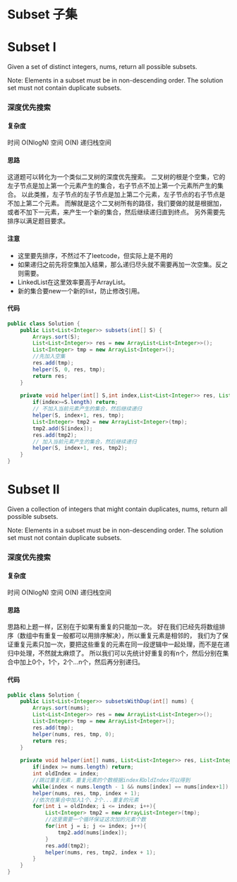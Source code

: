 # Subset 子集

# Subset I
Given a set of distinct integers, nums, return all possible subsets.

Note: Elements in a subset must be in non-descending order. The solution set must not contain duplicate subsets.

### 深度优先搜索
#### 复杂度
时间 O(NlogN) 空间 O(N) 递归栈空间

#### 思路
这道题可以转化为一个类似二叉树的深度优先搜索。
二叉树的根是个空集，它的左子节点是加上第一个元素产生的集合，右子节点不加上第一个元素所产生的集合。
以此类推，左子节点的左子节点是加上第二个元素，左子节点的右子节点是不加上第二个元素。
而解就是这个二叉树所有的路径，我们要做的就是根据加，或者不加下一元素，来产生一个新的集合，然后继续递归直到终点。
另外需要先排序以满足题目要求。

#### 注意
  - 这里要先排序，不然过不了leetcode，但实际上是不用的
  - 如果递归之前先将空集加入结果，那么递归尽头就不需要再加一次空集。反之则需要。
  - LinkedList在这里效率要高于ArrayList。
  - 新的集合要new一个新的list，防止修改引用。

#### 代码

```java
public class Solution {
    public List<List<Integer>> subsets(int[] S) {
        Arrays.sort(S);
        List<List<Integer>> res = new ArrayList<List<Integer>>();
        List<Integer> tmp = new ArrayList<Integer>();
        //先加入空集
        res.add(tmp);
        helper(S, 0, res, tmp);
        return res;
    }
    
    private void helper(int[] S,int index,List<List<Integer>> res, List<Integer> tmp){
        if(index>=S.length) return;
        // 不加入当前元素产生的集合，然后继续递归
        helper(S, index+1, res, tmp);
        List<Integer> tmp2 = new ArrayList<Integer>(tmp);
        tmp2.add(S[index]);
        res.add(tmp2);
        // 加入当前元素产生的集合，然后继续递归
        helper(S, index+1, res, tmp2);
    }
}
```

# Subset II
Given a collection of integers that might contain duplicates, nums, return all possible subsets.

Note: Elements in a subset must be in non-descending order. The solution set must not contain duplicate subsets.

### 深度优先搜索
#### 复杂度
时间 O(NlogN) 空间 O(N) 递归栈空间

#### 思路
思路和上题一样，区别在于如果有重复的只能加一次。
好在我们已经先将数组排序（数组中有重复一般都可以用排序解决），所以重复元素是相邻的，
我们为了保证重复元素只加一次，要把这些重复的元素在同一段逻辑中一起处理，而不是在递归中处理，不然就太麻烦了。
所以我们可以先统计好重复的有n个，然后分别在集合中加上0个，1个，2个...n个，然后再分别递归。

#### 代码

```java
public class Solution {
    public List<List<Integer>> subsetsWithDup(int[] nums) {
        Arrays.sort(nums);
        List<List<Integer>> res = new ArrayList<List<Integer>>();
        List<Integer> tmp = new ArrayList<Integer>();
        res.add(tmp);
        helper(nums, res, tmp, 0);
        return res;
    }
    
    private void helper(int[] nums, List<List<Integer>> res, List<Integer> tmp, int index){
        if(index >= nums.length) return;
        int oldIndex = index;
        //跳过重复元素，重复元素的个数根据index和oldIndex可以得到
        while(index < nums.length - 1 && nums[index] == nums[index+1]) index++;
        helper(nums, res, tmp, index + 1);
        //依次在集合中加入1个、2个...重复的元素
        for(int i = oldIndex; i <= index; i++){
            List<Integer> tmp2 = new ArrayList<Integer>(tmp);
            //这里需要一个循环保证这次加的元素个数
            for(int j = i; j <= index; j++){
                tmp2.add(nums[index]);
            }
            res.add(tmp2);
            helper(nums, res, tmp2, index + 1);
        }
    }
}
```
